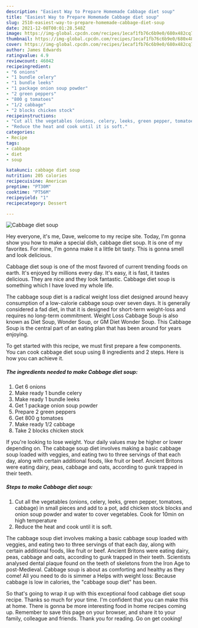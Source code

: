 ```yaml
---
description: "Easiest Way to Prepare Homemade Cabbage diet soup"
title: "Easiest Way to Prepare Homemade Cabbage diet soup"
slug: 2510-easiest-way-to-prepare-homemade-cabbage-diet-soup
date: 2021-12-08T00:01:28.548Z
image: https://img-global.cpcdn.com/recipes/1ecaf1fb76c6b9e0/680x482cq70/cabbage-diet-soup-recipe-main-photo.jpg
thumbnail: https://img-global.cpcdn.com/recipes/1ecaf1fb76c6b9e0/680x482cq70/cabbage-diet-soup-recipe-main-photo.jpg
cover: https://img-global.cpcdn.com/recipes/1ecaf1fb76c6b9e0/680x482cq70/cabbage-diet-soup-recipe-main-photo.jpg
author: James Edwards
ratingvalue: 4.9
reviewcount: 46042
recipeingredient:
- "6 onions"
- "1 bundle celery"
- "1 bundle leeks"
- "1 package onion soup powder"
- "2 green peppers"
- "800 g tomatoes"
- "1/2 cabbage"
- "2 blocks chicken stock"
recipeinstructions:
- "Cut all the vegetables (onions, celery, leeks, green pepper, tomatoes, cabbage) in small pieces and add to a pot, add chicken stock blocks and onion soup powder and water to cover vegetables. Cook for 10min on high temperature"
- "Reduce the heat and cook until it is soft."
categories:
- Recipe
tags:
- cabbage
- diet
- soup

katakunci: cabbage diet soup 
nutrition: 205 calories
recipecuisine: American
preptime: "PT30M"
cooktime: "PT56M"
recipeyield: "1"
recipecategory: Dessert

---
```



![Cabbage diet soup](https://img-global.cpcdn.com/recipes/1ecaf1fb76c6b9e0/680x482cq70/cabbage-diet-soup-recipe-main-photo.jpg)

Hey everyone, it's me, Dave, welcome to my recipe site. Today, I'm gonna show you how to make a special dish, cabbage diet soup. It is one of my favorites. For mine, I'm gonna make it a little bit tasty. This is gonna smell and look delicious.

Cabbage diet soup is one of the most favored of current trending foods on earth. It's enjoyed by millions every day. It's easy, it is fast, it tastes delicious. They are nice and they look fantastic. Cabbage diet soup is something which I have loved my whole life.

The cabbage soup diet is a radical weight loss diet designed around heavy consumption of a low-calorie cabbage soup over seven days. It is generally considered a fad diet, in that it is designed for short-term weight-loss and requires no long-term commitment. Weight Loss Cabbage Soup is also known as Diet Soup, Wonder Soup, or GM Diet Wonder Soup. This Cabbage Soup is the central part of an eating plan that has been around for years enjoying.


To get started with this recipe, we must first prepare a few components. You can cook cabbage diet soup using 8 ingredients and 2 steps. Here is how you can achieve it.

<!--inarticleads1-->

##### The ingredients needed to make Cabbage diet soup:

1. Get 6 onions
1. Make ready 1 bundle celery
1. Make ready 1 bundle leeks
1. Get 1 package onion soup powder
1. Prepare 2 green peppers
1. Get 800 g tomatoes
1. Make ready 1/2 cabbage
1. Take 2 blocks chicken stock


If you're looking to lose weight. Your daily values may be higher or lower depending on. The cabbage soup diet involves making a basic cabbage soup loaded with veggies, and eating two to three servings of that each day, along with certain additional foods, like fruit or beef. Ancient Britons were eating dairy, peas, cabbage and oats, according to gunk trapped in their teeth. 

<!--inarticleads2-->

##### Steps to make Cabbage diet soup:

1. Cut all the vegetables (onions, celery, leeks, green pepper, tomatoes, cabbage) in small pieces and add to a pot, add chicken stock blocks and onion soup powder and water to cover vegetables. Cook for 10min on high temperature
1. Reduce the heat and cook until it is soft.


The cabbage soup diet involves making a basic cabbage soup loaded with veggies, and eating two to three servings of that each day, along with certain additional foods, like fruit or beef. Ancient Britons were eating dairy, peas, cabbage and oats, according to gunk trapped in their teeth. Scientists analysed dental plaque found on the teeth of skeletons from the Iron Age to post-Medieval. Cabbage soup is about as comforting and healthy as they come! All you need to do is simmer a Helps with weight loss: Because cabbage is low in calories, the "cabbage soup diet" has been. 

So that's going to wrap it up with this exceptional food cabbage diet soup recipe. Thanks so much for your time. I'm confident that you can make this at home. There is gonna be more interesting food in home recipes coming up. Remember to save this page on your browser, and share it to your family, colleague and friends. Thank you for reading. Go on get cooking!

